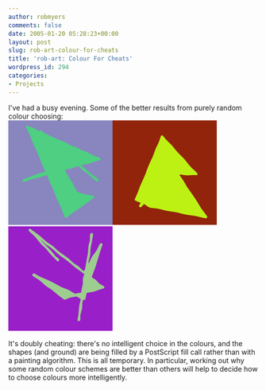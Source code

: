 ```yaml
---
author: robmyers
comments: false
date: 2005-01-20 05:28:23+00:00
layout: post
slug: rob-art-colour-for-cheats
title: 'rob-art: Colour For Cheats'
wordpress_id: 294
categories:
- Projects
---
```


I've had a busy evening. Some of the better results from purely random colour choosing:  
![](/assets/drawing3.png)![](/assets/drawing1.png)![](/assets/drawing2.png)  
  
It's doubly cheating: there's no intelligent choice in the colours, and the shapes (and ground) are being filled by a PostScript fill call rather than with a painting algorithm. This is all temporary. In particular, working out why some random colour schemes are better than others will help to decide how to choose colours more intelligently.

  


